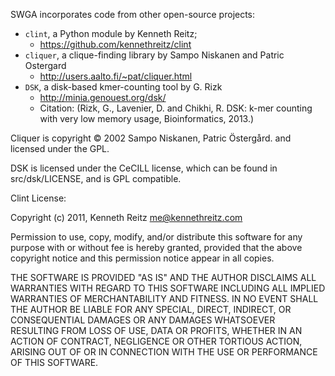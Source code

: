 SWGA incorporates code from other open-source projects:
- `clint`, a Python module by Kenneth Reitz;
     - https://github.com/kennethreitz/clint
- `cliquer`, a clique-finding library by Sampo Niskanen and Patric Ostergard
     - http://users.aalto.fi/~pat/cliquer.html
- `DSK`, a disk-based kmer-counting tool by G. Rizk
     - http://minia.genouest.org/dsk/
     - Citation: (Rizk, G., Lavenier, D. and Chikhi, R. DSK: k-mer counting with very low memory usage, Bioinformatics, 2013.)

Cliquer is copyright © 2002 Sampo Niskanen, Patric Östergård. and licensed under the GPL.

DSK is licensed under the CeCILL license, which can be found in src/dsk/LICENSE, and is GPL compatible.

Clint License:

Copyright (c) 2011, Kenneth Reitz <me@kennethreitz.com>

Permission to use, copy, modify, and/or distribute this software for any
purpose with or without fee is hereby granted, provided that the above
copyright notice and this permission notice appear in all copies.

THE SOFTWARE IS PROVIDED "AS IS" AND THE AUTHOR DISCLAIMS ALL WARRANTIES
WITH REGARD TO THIS SOFTWARE INCLUDING ALL IMPLIED WARRANTIES OF
MERCHANTABILITY AND FITNESS. IN NO EVENT SHALL THE AUTHOR BE LIABLE FOR
ANY SPECIAL, DIRECT, INDIRECT, OR CONSEQUENTIAL DAMAGES OR ANY DAMAGES
WHATSOEVER RESULTING FROM LOSS OF USE, DATA OR PROFITS, WHETHER IN AN
ACTION OF CONTRACT, NEGLIGENCE OR OTHER TORTIOUS ACTION, ARISING OUT OF
OR IN CONNECTION WITH THE USE OR PERFORMANCE OF THIS SOFTWARE.


